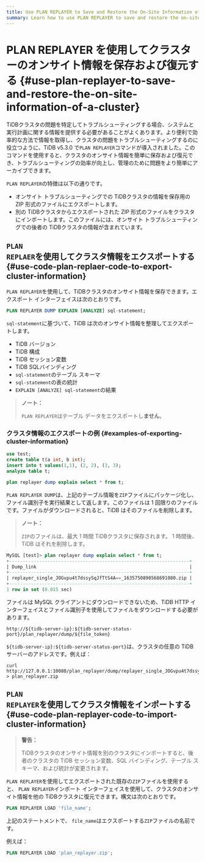```yaml
---
title: Use PLAN REPLAYER to Save and Restore the On-Site Information of a Cluster
summary: Learn how to use PLAN REPLAYER to save and restore the on-site information of a cluster.
---
```


# PLAN REPLAYER を使用してクラスターのオンサイト情報を保存および復元する {#use-plan-replayer-to-save-and-restore-the-on-site-information-of-a-cluster}

TiDBクラスタの問題を特定してトラブルシューティングする場合、システムと実行計画に関する情報を提供する必要があることがよくあります。より便利で効率的な方法で情報を取得し、クラスタの問題をトラブルシューティングするのに役立つように、TiDB v5.3.0 で`PLAN REPLAYER`コマンドが導入されました。このコマンドを使用すると、クラスタのオンサイト情報を簡単に保存および復元でき、トラブルシューティングの効率が向上し、管理のために問題をより簡単にアーカイブできます。

`PLAN REPLAYER`の特徴は以下の通りです。

-   オンサイト トラブルシューティングでの TiDBクラスタの情報を保存用の ZIP 形式のファイルにエクスポートします。
-   別の TiDBクラスタからエクスポートされた ZIP 形式のファイルをクラスタにインポートします。このファイルには、オンサイト トラブルシューティングでの後者の TiDBクラスタの情報が含まれています。

## <code>PLAN REPLAER</code>を使用してクラスタ情報をエクスポートする {#use-code-plan-replaer-code-to-export-cluster-information}

`PLAN REPLAYER`を使用して、TiDBクラスタのオンサイト情報を保存できます。エクスポート インターフェイスは次のとおりです。


```sql
PLAN REPLAYER DUMP EXPLAIN [ANALYZE] sql-statement;
```

`sql-statement`に基づいて、TiDB は次のオンサイト情報を整理してエクスポートします。

-   TiDB バージョン
-   TiDB 構成
-   TiDB セッション変数
-   TiDB SQLバインディング
-   `sql-statement`のテーブル スキーマ
-   `sql-statement`の表の統計
-   `EXPLAIN [ANALYZE] sql-statement`の結果

> **ノート：**
>
> `PLAN REPLAYER`はテーブル データをエクスポートし**ません**。

### クラスタ情報のエクスポートの例 {#examples-of-exporting-cluster-information}


```sql
use test;
create table t(a int, b int);
insert into t values(1,1), (2, 2), (3, 3);
analyze table t;

plan replayer dump explain select * from t;
```

`PLAN REPLAYER DUMP`は、上記のテーブル情報を`ZIP`ファイルにパッケージ化し、ファイル識別子を実行結果として返します。このファイルは 1 回限りのファイルです。ファイルがダウンロードされると、TiDB はそのファイルを削除します。

> **ノート：**
>
> `ZIP`のファイルは、最大 1 時間 TiDBクラスタに保存されます。 1 時間後、TiDB はそれを削除します。

```sql
MySQL [test]> plan replayer dump explain select * from t;
+------------------------------------------------------------------+
| Dump_link                                                        |
+------------------------------------------------------------------+
| replayer_single_JOGvpu4t7dssySqJfTtS4A==_1635750890568691080.zip |
+------------------------------------------------------------------+
1 row in set (0.015 sec)
```

ファイルは MySQL クライアントにダウンロードできないため、TiDB HTTP インターフェイスとファイル識別子を使用してファイルをダウンロードする必要があります。


```shell
http://${tidb-server-ip}:${tidb-server-status-port}/plan_replayer/dump/${file_token}
```

`${tidb-server-ip}:${tidb-server-status-port}`は、クラスタの任意の TiDB サーバーのアドレスです。例えば：


```shell
curl http://127.0.0.1:10080/plan_replayer/dump/replayer_single_JOGvpu4t7dssySqJfTtS4A==_1635750890568691080.zip > plan_replayer.zip
```

## <code>PLAN REPLAYER</code>を使用してクラスタ情報をインポートする {#use-code-plan-replayer-code-to-import-cluster-information}

> **警告：**
>
> TiDBクラスタのオンサイト情報を別のクラスタにインポートすると、後者のクラスタの TiDB セッション変数、SQL バインディング、テーブル スキーマ、および統計が変更されます。

`PLAN REPLAYER`を使用してエクスポートされた既存の`ZIP`ファイルを使用すると、 `PLAN REPLAYER`インポート インターフェイスを使用して、クラスタのオンサイト情報を他の TiDBクラスタに復元できます。構文は次のとおりです。


```sql
PLAN REPLAYER LOAD 'file_name';
```

上記のステートメントで、 `file_name`はエクスポートする`ZIP`ファイルの名前です。

例えば：


```sql
PLAN REPLAYER LOAD 'plan_replayer.zip';
```
